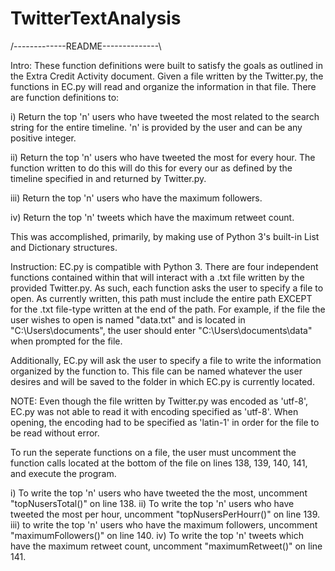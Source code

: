 # TwitterTextAnalysis

/-------------README--------------\

Intro: These function definitions were built to satisfy the goals as outlined in the Extra Credit Activity document. Given a file written by the Twitter.py, the functions in EC.py will read and organize the information in that file. There are function definitions to:

i) Return the top 'n' users who have tweeted the most related to the search string for the entire timeline. 'n' is provided by the user and can be any positive integer.

ii) Return the top 'n' users who have tweeted the most for every hour. The function written to do this will do this for every our as defined by the timeline specified in and returned by Twitter.py.

iii) Return the top 'n' users who have the maximum followers.

iv) Return the top 'n' tweets which have the maximum retweet count.

This was accomplished, primarily, by making use of Python 3's built-in List and Dictionary structures.

Instruction: EC.py is compatible with Python 3. There are four independent functions contained within that will interact with a .txt file written by the provided Twitter.py. As such, each function asks the user to specify a file to open. As currently written, this path must include the entire path EXCEPT for the .txt file-type written at the end of the path. For example, if the file the user wishes to open is named "data.txt" and is located in "C:\Users\documents", the user should enter "C:\Users\documents\data" when prompted for the file.

Additionally, EC.py will ask the user to specify a file to write the information organized by the function to. This file can be named whatever the user desires and will be saved to the folder in which EC.py is currently located.

NOTE: Even though the file written by Twitter.py was encoded as 'utf-8', EC.py was not able to read it with encoding specified as 'utf-8'. When opening, the encoding had to be specified as 'latin-1' in order for the file to be read without error.

To run the seperate functions on a file, the user must uncomment the function calls located at the bottom of the file on lines 138, 139, 140, 141, and execute the program.

i) To write the top 'n' users who have tweeted the the most, uncomment "topNusersTotal()" on line 138. ii) To write the top 'n' users who have tweeted the most per hour, uncomment "topNusersPerHourr()" on line 139. iii) to write the top 'n' users who have the maximum followers, uncomment "maximumFollowers()" on line 140. iv) To write the top 'n' tweets which have the maximum retweet count, uncomment "maximumRetweet()" on line 141.
